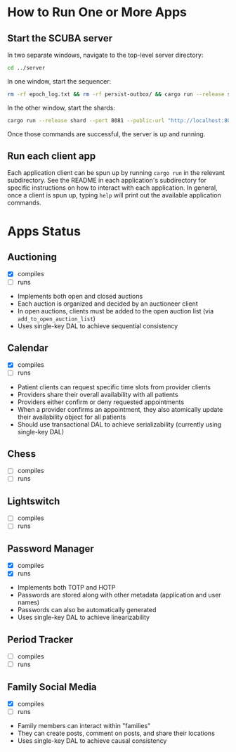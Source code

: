 # How to Run One or More Apps

## Start the SCUBA server

In two separate windows, navigate to the top-level server directory:

```sh
cd ../server
```

In one window, start the sequencer: 

```sh
rm -rf epoch_log.txt && rm -rf persist-outbox/ && cargo run --release sequencer --port 8082 --shard-count 1
```

In the other window, start the shards:

```sh
cargo run --release shard --port 8081 --public-url "http://localhost:8081" --sequencer-url "http://localhost:8082" --inbox-count 1 --outbox-count 1
```

Once those commands are successful, the server is up and running.

## Run each client app

Each application client can be spun up by running `cargo run` in the relevant subdirectory. See the README in each application's subdirectory for specific instructions on how to interact with each application. In general, once a client is spun up, typing `help` will print out the available application commands.

# Apps Status

## Auctioning

- [x] compiles
- [ ] runs

- Implements both open and closed auctions
- Each auction is organized and decided by an auctioneer client
- In open auctions, clients must be added to the open auction list (via `add_to_open_auction_list`)
- Uses single-key DAL to achieve sequential consistency

## Calendar

- [x] compiles
- [ ] runs

- Patient clients can request specific time slots from provider clients
- Providers share their overall availability with all patients
- Providers either confirm or deny requested appointments
- When a provider confirms an appointment, they also atomically update their availability object for all patients
- Should use transactional DAL to achieve serializability (currently using single-key DAL)

## Chess

- [ ] compiles
- [ ] runs

## Lightswitch

- [ ] compiles
- [ ] runs

## Password Manager

- [x] compiles
- [x] runs

- Implements both TOTP and HOTP
- Passwords are stored along with other metadata (application and user names)
- Passwords can also be automatically generated
- Uses single-key DAL to achieve linearizability

## Period Tracker

- [ ] compiles
- [ ] runs

## Family Social Media

- [x] compiles
- [ ] runs

- Family members can interact within "families"
- They can create posts, comment on posts, and share their locations
- Uses single-key DAL to achieve causal consistency
